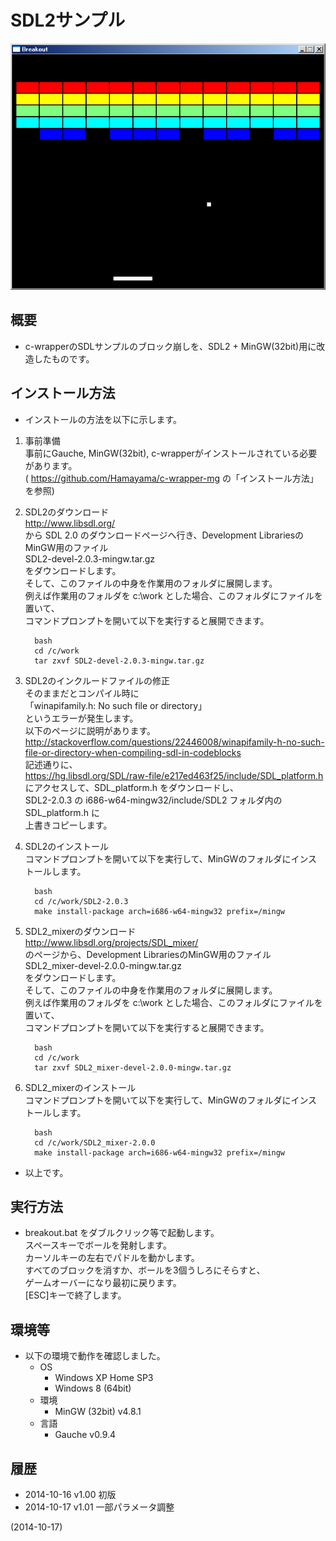 # SDL2サンプル

![image](image.png)

## 概要
- c-wrapperのSDLサンプルのブロック崩しを、SDL2 + MinGW(32bit)用に改造したものです。


## インストール方法
- インストールの方法を以下に示します。

1. 事前準備  
   事前にGauche, MinGW(32bit), c-wrapperがインストールされている必要があります。  
   ( https://github.com/Hamayama/c-wrapper-mg の「インストール方法」を参照)

2. SDL2のダウンロード  
   http://www.libsdl.org/  
   から SDL 2.0 のダウンロードページへ行き、Development LibrariesのMinGW用のファイル  
   SDL2-devel-2.0.3-mingw.tar.gz  
   をダウンロードします。  
   そして、このファイルの中身を作業用のフォルダに展開します。  
   例えば作業用のフォルダを c:\work とした場合、このフォルダにファイルを置いて、  
   コマンドプロンプトを開いて以下を実行すると展開できます。
   ```
     bash
     cd /c/work
     tar zxvf SDL2-devel-2.0.3-mingw.tar.gz
   ```

3. SDL2のインクルードファイルの修正  
   そのままだとコンパイル時に  
   「winapifamily.h: No such file or directory」  
   というエラーが発生します。  
   以下のページに説明があります。  
   http://stackoverflow.com/questions/22446008/winapifamily-h-no-such-file-or-directory-when-compiling-sdl-in-codeblocks  
   記述通りに、  
   https://hg.libsdl.org/SDL/raw-file/e217ed463f25/include/SDL_platform.h  
   にアクセスして、SDL_platform.h をダウンロードし、  
   SDL2-2.0.3 の i686-w64-mingw32/include/SDL2 フォルダ内の SDL_platform.h に  
   上書きコピーします。

4. SDL2のインストール  
   コマンドプロンプトを開いて以下を実行して、MinGWのフォルダにインストールします。
   ```
     bash
     cd /c/work/SDL2-2.0.3
     make install-package arch=i686-w64-mingw32 prefix=/mingw
   ```

5. SDL2_mixerのダウンロード  
   http://www.libsdl.org/projects/SDL_mixer/  
   のページから、Development LibrariesのMinGW用のファイル  
   SDL2_mixer-devel-2.0.0-mingw.tar.gz  
   をダウンロードします。  
   そして、このファイルの中身を作業用のフォルダに展開します。  
   例えば作業用のフォルダを c:\work とした場合、このフォルダにファイルを置いて、  
   コマンドプロンプトを開いて以下を実行すると展開できます。
   ```
     bash
     cd /c/work
     tar zxvf SDL2_mixer-devel-2.0.0-mingw.tar.gz
   ```

6. SDL2_mixerのインストール  
   コマンドプロンプトを開いて以下を実行して、MinGWのフォルダにインストールします。
   ```
     bash
     cd /c/work/SDL2_mixer-2.0.0
     make install-package arch=i686-w64-mingw32 prefix=/mingw
   ```

- 以上です。


## 実行方法
- breakout.bat をダブルクリック等で起動します。  
  スペースキーでボールを発射します。  
  カーソルキーの左右でパドルを動かします。  
  すべてのブロックを消すか、ボールを3個うしろにそらすと、  
  ゲームオーバーになり最初に戻ります。  
  [ESC]キーで終了します。


## 環境等
- 以下の環境で動作を確認しました。
  - OS
    - Windows XP Home SP3
    - Windows 8 (64bit)
  - 環境
    - MinGW (32bit) v4.8.1
  - 言語
    - Gauche v0.9.4

## 履歴
- 2014-10-16 v1.00 初版
- 2014-10-17 v1.01 一部パラメータ調整


(2014-10-17)
